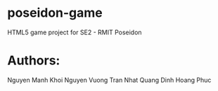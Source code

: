 poseidon-game
=============

HTML5 game project for SE2 - RMIT
Poseidon

Authors:
========
Nguyen Manh Khoi
Nguyen Vuong
Tran Nhat Quang
Dinh Hoang Phuc